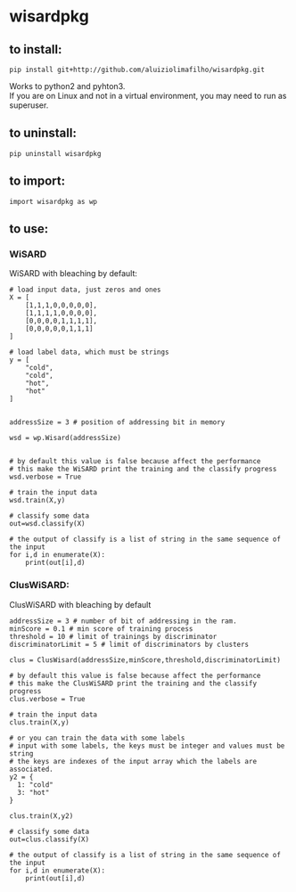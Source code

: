 # wisardpkg
## to install:
`pip install git+http://github.com/aluiziolimafilho/wisardpkg.git`

Works to python2 and pyhton3.  
If you are on Linux and not in a virtual environment, you may need to run as superuser.

## to uninstall:
`pip uninstall wisardpkg`

## to import:
`import wisardpkg as wp`

## to use:
### WiSARD
WiSARD with bleaching by default:

    # load input data, just zeros and ones  
    X = [
        [1,1,1,0,0,0,0,0],
        [1,1,1,1,0,0,0,0],
        [0,0,0,0,1,1,1,1],
        [0,0,0,0,0,1,1,1]
    ]

    # load label data, which must be strings
    y = [
        "cold",
        "cold",
        "hot",
        "hot"
    ]


    addressSize = 3 # position of addressing bit in memory

    wsd = wp.Wisard(addressSize)


    # by default this value is false because affect the performance
    # this make the WiSARD print the training and the classify progress
    wsd.verbose = True

    # train the input data
    wsd.train(X,y)

    # classify some data
    out=wsd.classify(X)

    # the output of classify is a list of string in the same sequence of the input
    for i,d in enumerate(X):
        print(out[i],d)

### ClusWiSARD:
ClusWiSARD with bleaching by default

    addressSize = 3 # number of bit of addressing in the ram.
    minScore = 0.1 # min score of training process
    threshold = 10 # limit of trainings by discriminator
    discriminatorLimit = 5 # limit of discriminators by clusters

    clus = ClusWisard(addressSize,minScore,threshold,discriminatorLimit)

    # by default this value is false because affect the performance
    # this make the ClusWiSARD print the training and the classify progress
    clus.verbose = True

    # train the input data
    clus.train(X,y)

    # or you can train the data with some labels
    # input with some labels, the keys must be integer and values must be string
    # the keys are indexes of the input array which the labels are associated.
    y2 = {
      1: "cold"
      3: "hot"
    }

    clus.train(X,y2)

    # classify some data
    out=clus.classify(X)

    # the output of classify is a list of string in the same sequence of the input
    for i,d in enumerate(X):
        print(out[i],d)
